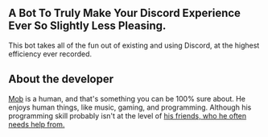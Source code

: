 ## A Bot To Truly Make Your Discord Experience Ever So Slightly Less Pleasing.

This bot takes all of the fun out of existing and using Discord, at the highest efficiency ever recorded.

## About the developer
[Mob](https://github.com/MobOmega) is a human, and that's something you can be 100% sure about. He enjoys human things, like music, gaming, and programming. Although his programming skill probably isn't at the level of [his friends, who he often needs help from.](https://mobomega.github.io/ekubot/friends)
